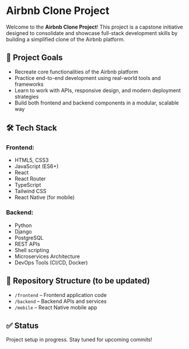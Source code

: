 # Airbnb Clone Project

Welcome to the **Airbnb Clone Project**! This project is a capstone initiative designed to consolidate and showcase full-stack development skills by building a simplified clone of the Airbnb platform.

## 🚀 Project Goals

- Recreate core functionalities of the Airbnb platform
- Practice end-to-end development using real-world tools and frameworks
- Learn to work with APIs, responsive design, and modern deployment strategies
- Build both frontend and backend components in a modular, scalable way

## 🛠️ Tech Stack

### Frontend:
- HTML5, CSS3
- JavaScript (ES6+)
- React
- React Router
- TypeScript
- Tailwind CSS
- React Native (for mobile)

### Backend:
- Python
- Django
- PostgreSQL
- REST APIs
- Shell scripting
- Microservices Architecture
- DevOps Tools (CI/CD, Docker)

## 📂 Repository Structure (to be updated)

- `/frontend` – Frontend application code
- `/backend` – Backend APIs and services
- `/mobile` – React Native mobile app

## ✅ Status

Project setup in progress. Stay tuned for upcoming commits!

